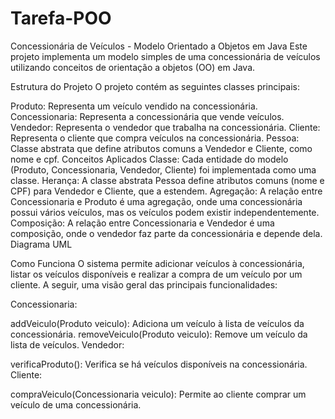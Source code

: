 # Tarefa-POO

Concessionária de Veículos - Modelo Orientado a Objetos em Java
Este projeto implementa um modelo simples de uma concessionária de veículos utilizando conceitos de orientação a objetos (OO) em Java. 

Estrutura do Projeto
O projeto contém as seguintes classes principais:

Produto: Representa um veículo vendido na concessionária.
Concessionaria: Representa a concessionária que vende veículos.
Vendedor: Representa o vendedor que trabalha na concessionária.
Cliente: Representa o cliente que compra veículos na concessionária.
Pessoa: Classe abstrata que define atributos comuns a Vendedor e Cliente, como nome e cpf.
Conceitos Aplicados
Classe: Cada entidade do modelo (Produto, Concessionaria, Vendedor, Cliente) foi implementada como uma classe.
Herança: A classe abstrata Pessoa define atributos comuns (nome e CPF) para Vendedor e Cliente, que a estendem.
Agregação: A relação entre Concessionaria e Produto é uma agregação, onde uma concessionária possui vários veículos, mas os veículos podem existir independentemente.
Composição: A relação entre Concessionaria e Vendedor é uma composição, onde o vendedor faz parte da concessionária e depende dela.
Diagrama UML

Como Funciona
O sistema permite adicionar veículos à concessionária, listar os veículos disponíveis e realizar a compra de um veículo por um cliente. A seguir, uma visão geral das principais funcionalidades:

Concessionaria:

addVeiculo(Produto veiculo): Adiciona um veículo à lista de veículos da concessionária.
removeVeiculo(Produto veiculo): Remove um veículo da lista de veículos.
Vendedor:

verificaProduto(): Verifica se há veículos disponíveis na concessionária.
Cliente:

compraVeiculo(Concessionaria veiculo): Permite ao cliente comprar um veículo de uma concessionária.
